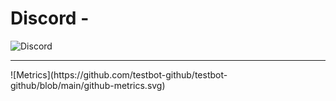 # Discord - 
![Discord](https://discord.c99.nl/widget/theme-3/820142398935793685.png)
<hr>
![Metrics](https://github.com/testbot-github/testbot-github/blob/main/github-metrics.svg)
